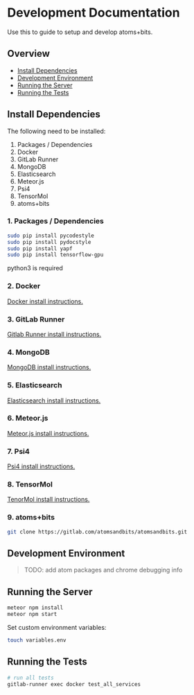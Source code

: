 # Development Documentation

Use this to guide to setup and develop atoms+bits.

## Overview

- [Install Dependencies](#install-dependencies)
- [Development Environment](#development-environment)
- [Running the Server](#running-the-server)
- [Running the Tests](#running-the-tests)

## Install Dependencies

The following need to be installed:

1. Packages / Dependencies
1. Docker
1. GitLab Runner
1. MongoDB
1. Elasticsearch
1. Meteor.js
1. Psi4
1. TensorMol
1. atoms+bits

### 1. Packages / Dependencies

~~~sh
sudo pip install pycodestyle
sudo pip install pydocstyle
sudo pip install yapf
sudo pip install tensorflow-gpu
~~~
python3 is required

### 2. Docker

[Docker install instructions.](https://docs.docker.com/install/)

### 3. GitLab Runner
[Gitlab Runner install instructions.](https://docs.gitlab.com/runner/install/)

### 4. MongoDB
[MongoDB install instructions.](https://docs.mongodb.com/manual/tutorial/install-mongodb-on-ubuntu/#import-the-public-key-used-by-the-package-management-system)

### 5. Elasticsearch
[Elasticsearch install instructions.](https://www.elastic.co/guide/en/elasticsearch/reference/current/_installation.html)

### 6. Meteor.js
[Meteor.js install instructions.](https://www.meteor.com/install)

### 7. Psi4
[Psi4 install instructions.](http://vergil.chemistry.gatech.edu/psicode-download/1.1.html)

### 8. TensorMol
[TenorMol install instructions.](https://github.com/jparkhill/TensorMol)

### 9. atoms+bits
~~~sh
git clone https://gitlab.com/atomsandbits/atomsandbits.git
~~~

## Development Environment

> TODO: add atom packages and chrome debugging info

## Running the Server

~~~sh
meteor npm install
meteor npm start
~~~

Set custom environment variables:

~~~sh
touch variables.env
~~~

## Running the Tests
~~~sh
# run all tests
gitlab-runner exec docker test_all_services
~~~

